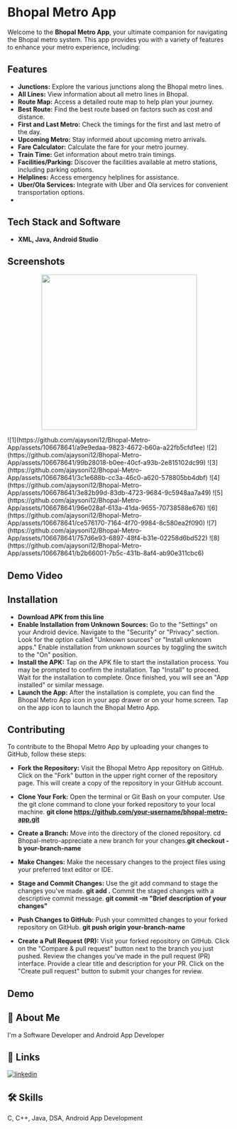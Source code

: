 
# Bhopal Metro App

Welcome to the **Bhopal Metro App**, your ultimate companion for navigating the Bhopal metro system. This app provides you with a variety of features to enhance your metro experience, including:

## Features

- **Junctions:** Explore the various junctions along the Bhopal metro lines.
- **All Lines:** View information about all metro lines in Bhopal.
- **Route Map:** Access a detailed route map to help plan your journey.
- **Best Route:** Find the best route based on factors such as cost and distance.
- **First and Last Metro:** Check the timings for the first and last metro of the day.
- **Upcoming Metro:** Stay informed about upcoming metro arrivals.
- **Fare Calculator:** Calculate the fare for your metro journey.
- **Train Time:** Get information about metro train timings.
- **Facilities/Parking:** Discover the facilities available at metro stations, including parking options.
- **Helplines:** Access emergency helplines for assistance.
- **Uber/Ola Services:** Integrate with Uber and Ola services for convenient transportation options.
- 
## Tech Stack and Software
- **XML, Java, Android Studio**

## Screenshots 
<p align="center">
  <img src="your_relative_path_here" width="350" title="">
</p>
![1](https://github.com/ajaysoni12/Bhopal-Metro-App/assets/106678641/a9e9edaa-9823-4672-b60a-a22fb5cfd1ee)
![2](https://github.com/ajaysoni12/Bhopal-Metro-App/assets/106678641/99b28018-b0ee-40cf-a93b-2e815102dc99)
![3](https://github.com/ajaysoni12/Bhopal-Metro-App/assets/106678641/3c1e688b-cc3a-46c0-a620-578805bb4dbf)
![4](https://github.com/ajaysoni12/Bhopal-Metro-App/assets/106678641/3e82b99d-83db-4723-9684-9c5948aa7a49)
![5](https://github.com/ajaysoni12/Bhopal-Metro-App/assets/106678641/96e028af-613a-41da-9655-70738588e676)
![6](https://github.com/ajaysoni12/Bhopal-Metro-App/assets/106678641/ce576170-7164-4f70-9984-8c580ea2f090)
![7](https://github.com/ajaysoni12/Bhopal-Metro-App/assets/106678641/757d6e93-6897-48f4-b31e-02258d6bd522)
![8](https://github.com/ajaysoni12/Bhopal-Metro-App/assets/106678641/b2b66001-7b5c-431b-8af4-ab90e311cbc6)

## Demo Video 


## Installation
- **Download APK from this line** 
- **Enable Installation from Unknown Sources:** Go to the "Settings" on your Android device. Navigate to the "Security" or "Privacy" section. Look for the option called "Unknown sources" or "Install unknown apps." Enable installation from unknown sources by toggling the switch to the "On" position.
- **Install the APK:** Tap on the APK file to start the installation process. You may be prompted to confirm the installation. Tap "Install" to proceed. Wait for the installation to complete. Once finished, you will see an "App installed" or similar message.
- **Launch the App:** After the installation is complete, you can find the Bhopal Metro App icon in your app drawer or on your home screen. Tap on the app icon to launch the Bhopal Metro App.

## Contributing
To contribute to the Bhopal Metro App by uploading your changes to GitHub, follow these steps:

- **Fork the Repository:** Visit the Bhopal Metro App repository on GitHub. Click on the "Fork" button in the upper right corner of the repository page. This will create a copy of the repository in your GitHub account.
- **Clone Your Fork:** Open the terminal or Git Bash on your computer. Use the git clone command to clone your forked repository to your local machine. **git clone https://github.com/your-username/bhopal-metro-app.git**

- **Create a Branch:** Move into the directory of the cloned repository. cd Bhopal-metro-appreciate a new branch for your changes.**git checkout -b your-branch-name**

- **Make Changes:** Make the necessary changes to the project files using your preferred text editor or IDE.

- **Stage and Commit Changes:** Use the git add command to stage the changes you've made. **git add .** Commit the staged changes with a descriptive commit message. **git commit -m "Brief description of your changes"**

- **Push Changes to GitHub:** Push your committed changes to your forked repository on GitHub. **git push origin your-branch-name**

- **Create a Pull Request (PR):** Visit your forked repository on GitHub. Click on the "Compare & pull request" button next to the branch you just pushed. Review the changes you've made in the pull request (PR) interface. Provide a clear title and description for your PR. Click on the "Create pull request" button to submit your changes for review.
## Demo


## 🚀 About Me
I'm a Software Developer and Android App Developer 

## 🔗 Links
[![linkedin](https://img.shields.io/badge/linkedin-0A66C2?style=for-the-badge&logo=linkedin&logoColor=white)]([https://www.linkedin.com/](https://www.linkedin.com/in/ajaysoni123/))

## 🛠 Skills
C, C++, Java, DSA, Android App Development
